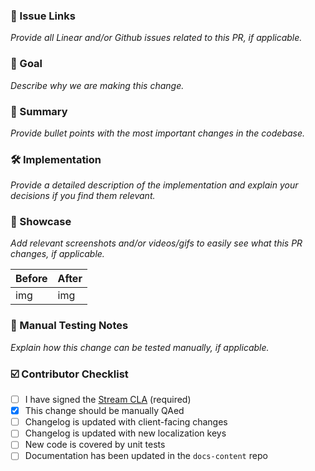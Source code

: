 ### 🔗 Issue Links

_Provide all Linear and/or Github issues related to this PR, if applicable._

### 🎯 Goal

_Describe why we are making this change._

### 📝 Summary

_Provide bullet points with the most important changes in the codebase._

### 🛠 Implementation

_Provide a detailed description of the implementation and explain your decisions if you find them relevant._

### 🎨 Showcase

_Add relevant screenshots and/or videos/gifs to easily see what this PR changes, if applicable._

| Before | After |
| ------ | ----- |
|  img   |  img  |

### 🧪 Manual Testing Notes

_Explain how this change can be tested manually, if applicable._

### ☑️ Contributor Checklist

- [ ] I have signed the [Stream CLA](https://docs.google.com/forms/d/e/1FAIpQLScFKsKkAJI7mhCr7K9rEIOpqIDThrWxuvxnwUq2XkHyG154vQ/viewform) (required)
- [x] This change should be manually QAed
- [ ] Changelog is updated with client-facing changes
- [ ] Changelog is updated with new localization keys
- [ ] New code is covered by unit tests
- [ ] Documentation has been updated in the `docs-content` repo
